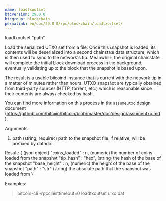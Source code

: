 ```yaml
---
name: loadtxoutset
btcversion: 29.0.0
btcgroup: blockchain
permalink: en/doc/29.0.0/rpc/blockchain/loadtxoutset/
---
```


loadtxoutset "path"

Load the serialized UTXO set from a file.
Once this snapshot is loaded, its contents will be deserialized into a second chainstate data structure, which is then used to sync to the network's tip. Meanwhile, the original chainstate will complete the initial block download process in the background, eventually validating up to the block that the snapshot is based upon.

The result is a usable bitcoind instance that is current with the network tip in a matter of minutes rather than hours. UTXO snapshot are typically obtained from third-party sources (HTTP, torrent, etc.) which is reasonable since their contents are always checked by hash.

You can find more information on this process in the `assumeutxo` design document (<https://github.com/bitcoin/bitcoin/blob/master/doc/design/assumeutxo.md>).

Arguments:
1. path    (string, required) path to the snapshot file. If relative, will be prefixed by datadir.

Result:
{                        (json object)
  "coins_loaded" : n,    (numeric) the number of coins loaded from the snapshot
  "tip_hash" : "hex",    (string) the hash of the base of the snapshot
  "base_height" : n,     (numeric) the height of the base of the snapshot
  "path" : "str"         (string) the absolute path that the snapshot was loaded from
}

Examples:
> bitcoin-cli -rpcclienttimeout=0 loadtxoutset utxo.dat


